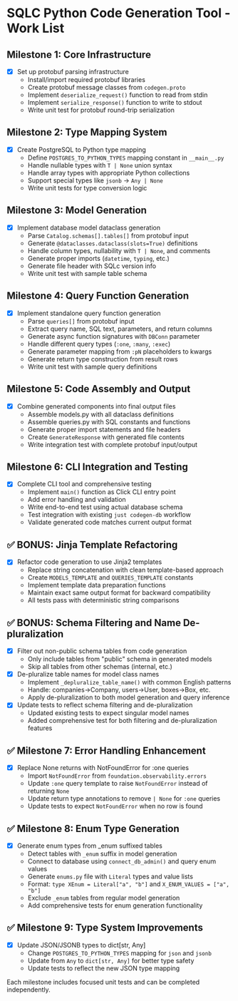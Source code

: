 # SQLC Python Code Generation Tool - Work List

## Milestone 1: Core Infrastructure
- [x] Set up protobuf parsing infrastructure
  - Install/import required protobuf libraries
  - Create protobuf message classes from `codegen.proto`
  - Implement `deserialize_request()` function to read from stdin
  - Implement `serialize_response()` function to write to stdout
  - Write unit test for protobuf round-trip serialization

## Milestone 2: Type Mapping System  
- [x] Create PostgreSQL to Python type mapping
  - Define `POSTGRES_TO_PYTHON_TYPES` mapping constant in `__main__.py`
  - Handle nullable types with `T | None` union syntax
  - Handle array types with appropriate Python collections
  - Support special types like `jsonb` → `Any | None`
  - Write unit tests for type conversion logic

## Milestone 3: Model Generation
- [x] Implement database model dataclass generation
  - Parse `Catalog.schemas[].tables[]` from protobuf input
  - Generate `@dataclasses.dataclass(slots=True)` definitions
  - Handle column types, nullability with `T | None`, and comments
  - Generate proper imports (`datetime`, `typing`, etc.)
  - Generate file header with SQLc version info
  - Write unit test with sample table schema

## Milestone 4: Query Function Generation  
- [x] Implement standalone query function generation
  - Parse `queries[]` from protobuf input
  - Extract query name, SQL text, parameters, and return columns
  - Generate async function signatures with `DBConn` parameter
  - Handle different query types (`:one`, `:many`, `:exec`)
  - Generate parameter mapping from `:pN` placeholders to kwargs
  - Generate return type construction from result rows
  - Write unit test with sample query definitions

## Milestone 5: Code Assembly and Output
- [x] Combine generated components into final output files
  - Assemble models.py with all dataclass definitions
  - Assemble queries.py with SQL constants and functions
  - Generate proper import statements and file headers
  - Create `GenerateResponse` with generated file contents
  - Write integration test with complete protobuf input/output

## Milestone 6: CLI Integration and Testing
- [x] Complete CLI tool and comprehensive testing
  - Implement `main()` function as Click CLI entry point  
  - Add error handling and validation
  - Write end-to-end test using actual database schema
  - Test integration with existing `just codegen-db` workflow
  - Validate generated code matches current output format

## ✅ BONUS: Jinja Template Refactoring
- [x] Refactor code generation to use Jinja2 templates
  - Replace string concatenation with clean template-based approach
  - Create `MODELS_TEMPLATE` and `QUERIES_TEMPLATE` constants
  - Implement template data preparation functions
  - Maintain exact same output format for backward compatibility
  - All tests pass with deterministic string comparisons

## ✅ BONUS: Schema Filtering and Name De-pluralization
- [x] Filter out non-public schema tables from code generation
  - Only include tables from "public" schema in generated models
  - Skip all tables from other schemas (internal, etc.)
- [x] De-pluralize table names for model class names
  - Implement `_depluralize_table_name()` with common English patterns
  - Handle: companies→Company, users→User, boxes→Box, etc.
  - Apply de-pluralization to both model generation and query inference
- [x] Update tests to reflect schema filtering and de-pluralization
  - Updated existing tests to expect singular model names
  - Added comprehensive test for both filtering and de-pluralization features

## ✅ Milestone 7: Error Handling Enhancement
- [x] Replace None returns with NotFoundError for :one queries
  - Import `NotFoundError` from `foundation.observability.errors`
  - Update `:one` query template to raise `NotFoundError` instead of returning `None`
  - Update return type annotations to remove `| None` for `:one` queries
  - Update tests to expect `NotFoundError` when no row is found

## ✅ Milestone 8: Enum Type Generation
- [x] Generate enum types from _enum suffixed tables
  - Detect tables with `_enum` suffix in model generation
  - Connect to database using `connect_db_admin()` and query enum values
  - Generate `enums.py` file with `Literal` types and value lists
  - Format: `type XEnum = Literal["a", "b"]` and `X_ENUM_VALUES = ["a", "b"]`
  - Exclude `_enum` tables from regular model generation
  - Add comprehensive tests for enum generation functionality

## ✅ Milestone 9: Type System Improvements
- [x] Update JSON/JSONB types to dict[str, Any]
  - Change `POSTGRES_TO_PYTHON_TYPES` mapping for `json` and `jsonb`
  - Update from `Any` to `dict[str, Any]` for better type safety
  - Update tests to reflect the new JSON type mapping

Each milestone includes focused unit tests and can be completed independently.